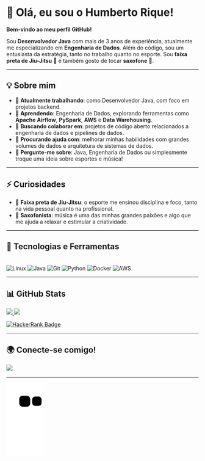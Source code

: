 # 👋 Olá, eu sou o Humberto Rique!

**Bem-vindo ao meu perfil GitHub!**

Sou **Desenvolvedor Java** com mais de 3 anos de experiência, atualmente me especializando em **Engenharia de Dados**. Além do código, sou um entusiasta da estratégia, tanto no trabalho quanto no esporte. Sou **faixa preta de Jiu-Jitsu** 🥋 e também gosto de tocar **saxofone** 🎷.

---

## 💡 Sobre mim

- 🔭 **Atualmente trabalhando**: como Desenvolvedor Java, com foco em projetos backend.
- 🌱 **Aprendendo**: Engenharia de Dados, explorando ferramentas como **Apache Airflow**, **PySpark**, **AWS** e **Data Warehousing**.
- 👯 **Buscando colaborar em**: projetos de código aberto relacionados a engenharia de dados e pipelines de dados.
- 🤔 **Procurando ajuda com**: melhorar minhas habilidades com grandes volumes de dados e arquitetura de sistemas de dados.
- 💬 **Pergunte-me sobre**: Java, Engenharia de Dados ou simplesmente troque uma ideia sobre esportes e música!

---

## ⚡ Curiosidades

- 🥋 **Faixa preta de Jiu-Jitsu**: o esporte me ensinou disciplina e foco, tanto na vida pessoal quanto na profissional.
- 🎷 **Saxofonista**: música é uma das minhas grandes paixões e algo que me ajuda a relaxar e estimular a criatividade.

---

## 🚀 Tecnologias e Ferramentas

<div style="display: inline_block"><br>
  <img align="center" loading="lazy" src="https://cdn.jsdelivr.net/gh/devicons/devicon/icons/linux/linux-original.svg" width="40" height="40" alt="Linux"/>
  <img align="center" loading="lazy" src="https://cdn.jsdelivr.net/gh/devicons/devicon/icons/java/java-original.svg" width="40" height="40" alt="Java"/>
  <img align="center" loading="lazy" src="https://cdn.jsdelivr.net/gh/devicons/devicon/icons/git/git-original.svg" width="40" height="40" alt="Git"/>
  <img align="center" loading="lazy" src="https://cdn.jsdelivr.net/gh/devicons/devicon/icons/python/python-original.svg" width="40" height="40" alt="Python"/>
  <img align="center" loading="lazy" src="https://cdn.jsdelivr.net/gh/devicons/devicon/icons/docker/docker-original.svg" width="40" height="40" alt="Docker"/>  
  <img align="center" loading="lazy" src="https://cdn.jsdelivr.net/gh/devicons/devicon@latest/icons/amazonwebservices/amazonwebservices-original-wordmark.svg" width="40" height="40" alt="AWS" />          
</div>

---

## 📊 GitHub Stats



<a href="https://github.com/humrique">
  <picture>
  <source
    height="180em"
    srcset="https://github-readme-stats.vercel.app/api?username=humrique&show_icons=true&theme=dark"
    media="(prefers-color-scheme: dark)"
  />
  <source
    height="180em"
    srcset="https://github-readme-stats.vercel.app/api?username=humrique&show_icons=true"
    media="(prefers-color-scheme: light), (prefers-color-scheme: no-preference)"
  />
  <img src="https://github-readme-stats.vercel.app/api?username=humrique&show_icons=true" />
</picture>
</a>
<a href="https://github.com/humrique">
  <img height="180em" src="https://github-readme-stats.vercel.app/api/top-langs/?username=humrique&layout=compact" />
</a>

[![HackerRank Badge](https://img.shields.io/badge/HackerRank-humberto__rique-brightgreen?logo=hackerrank&style=for-the-badge)](https://www.hackerrank.com/humberto_rique)


---

## 🌍 Conecte-se comigo!

<div>
  <a href="https://www.linkedin.com/in/humberto-rique-50b93118a/" target="_blank">
    <img src="https://img.shields.io/badge/-LinkedIn-%230077B5?style=for-the-badge&logo=linkedin&logoColor=white" target="_blank">
  </a>
</div>

---

![Snake animation](https://github.com/humrique/humrique/blob/output/github-contribution-grid-snake.svg)
